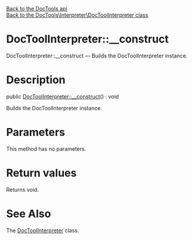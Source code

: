 [Back to the DocTools api](https://github.com/lingtalfi/DocTools/blob/master/doc/api/DocTools.md)<br>
[Back to the DocTools\Interpreter\DocToolInterpreter class](https://github.com/lingtalfi/DocTools/blob/master/doc/api/DocTools/Interpreter/DocToolInterpreter.md)


DocToolInterpreter::__construct
================



DocToolInterpreter::__construct — Builds the DocToolInterpreter instance.




Description
================


public [DocToolInterpreter::__construct](https://github.com/lingtalfi/DocTools/blob/master/doc/api/DocTools/Interpreter/DocToolInterpreter/__construct.md)() : void




Builds the DocToolInterpreter instance.




Parameters
================

This method has no parameters.


Return values
================

Returns void.







See Also
================

The [DocToolInterpreter](https://github.com/lingtalfi/DocTools/blob/master/doc/api/DocTools/Interpreter/DocToolInterpreter.md) class.
